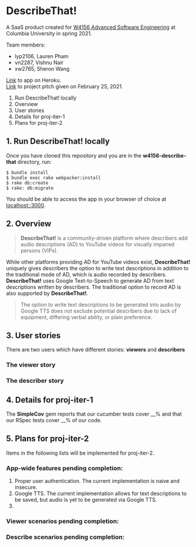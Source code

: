 # DescribeThat!

A SaaS product created for [W4156 Advanced Software Engineering](http://www.cs.columbia.edu/~junfeng/21sp-w4156/) at Columbia University in spring 2021.

Team members:
- lyp2106, Lauren Pham
- vn2287, Vishnu Nair
- xw2765, Sheron Wang

[Link](https://describe-that.herokuapp.com) to app on Heroku.  
[Link](https://youtu.be/_Xu9e_M3s20) to project pitch given on February 25, 2021.

1. Run DescribeThat! locally
2. Overview
3. User stories
4. Details for proj-iter-1
5. Plans for proj-iter-2

## 1. Run DescribeThat! locally
Once you have cloned this repository and you are in the **w4156-describe-that** directory, run:
```
$ bundle install
$ bundle exec rake webpacker:install
$ rake db:create
$ rake: db:migrate
```
You should be able to access the app in your browser of choice at [localhost::3000](localhost::3000).

## 2. Overview

> **DescribeThat!** is a community-driven platform where describers add audio descriptions (AD) to YouTube videos for visually impaired persons (VIPs).

While other platforms providing AD for YouTube videos exist, **DescribeThat!** uniquely gives describers the option to write text descriptions in addition to the traditional mode of AD, which is audio recorded by describers. **DescribeThat!** uses Google Text-to-Speech to generate AD from text descriptions written by describers. The traditional option to record AD is also supported by **DescribeThat!**.

> The option to write text descriptions to be generated into audio by Google TTS does not exclude potential describers due to lack of equipment, differing verbal ability, or plain preference.

## 3. User stories
There are two users which have different stories: **viewers** and **describers**

### The viewer story

### The describer story

## 4. Details for proj-iter-1

The **SimpleCov** gem reports that our cucumber tests cover __% and that our RSpec tests cover __% of our code.

## 5. Plans for proj-iter-2

Items in the following lists will be implemented for proj-iter-2.

### App-wide features pending completion:
1. Proper user authentication. The current implementation is naive and insecure.
2. Google TTS. The current implementation allows for text descriptions to be saved, but audio is yet to be generated via Google TTS.
3. 

### Viewer scenarios pending completion:

### Describe scenarios pending completion:
